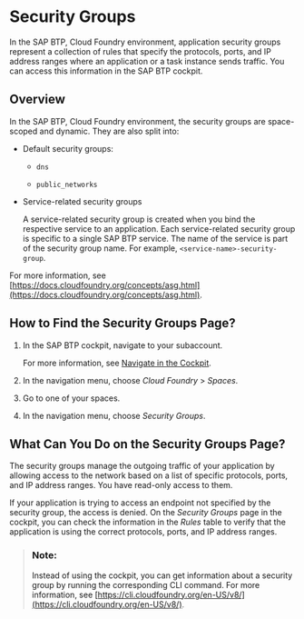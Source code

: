 <!-- loio65482321b8564893bc9d35ca2f743f3b -->

# Security Groups

In the SAP BTP, Cloud Foundry environment, application security groups represent a collection of rules that specify the protocols, ports, and IP address ranges where an application or a task instance sends traffic. You can access this information in the SAP BTP cockpit.



<a name="loio65482321b8564893bc9d35ca2f743f3b__section_q3y_p4d_ddc"/>

## Overview

In the SAP BTP, Cloud Foundry environment, the security groups are space-scoped and dynamic. They are also split into:

-   Default security groups:

    -   `dns`

    -   `public_networks`


-   Service-related security groups

    A service-related security group is created when you bind the respective service to an application. Each service-related security group is specific to a single SAP BTP service. The name of the service is part of the security group name. For example, `<service-name>-security-group`.


For more information, see [https://docs.cloudfoundry.org/concepts/asg.html](https://docs.cloudfoundry.org/concepts/asg.html).



<a name="loio65482321b8564893bc9d35ca2f743f3b__section_gvk_5pd_ddc"/>

## How to Find the Security Groups Page?

1.  In the SAP BTP cockpit, navigate to your subaccount.

    For more information, see [Navigate in the Cockpit](https://help.sap.com/docs/btp/sap-business-technology-platform/navigate-in-cockpit).

2.  In the navigation menu, choose *Cloud Foundry* \> *Spaces*.

3.  Go to one of your spaces.

4.  In the navigation menu, choose *Security Groups*.




<a name="loio65482321b8564893bc9d35ca2f743f3b__section_vgs_wrd_ddc"/>

## What Can You Do on the Security Groups Page?

The security groups manage the outgoing traffic of your application by allowing access to the network based on a list of specific protocols, ports, and IP address ranges. You have read-only access to them.

If your application is trying to access an endpoint not specified by the security group, the access is denied. On the *Security Groups* page in the cockpit, you can check the information in the *Rules* table to verify that the application is using the correct protocols, ports, and IP address ranges.

> ### Note:  
> Instead of using the cockpit, you can get information about a security group by running the corresponding CLI command. For more information, see [https://cli.cloudfoundry.org/en-US/v8/](https://cli.cloudfoundry.org/en-US/v8/).

